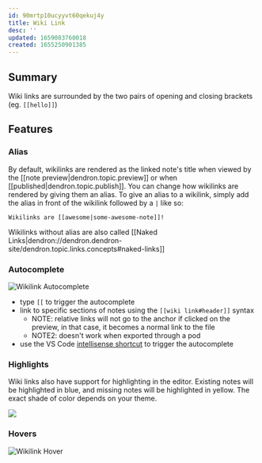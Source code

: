 ```yaml
---
id: 90mrtp10ucyyvt60qekuj4y
title: Wiki Link
desc: ''
updated: 1659083760018
created: 1655250901385
---
```


## Summary
Wiki links are surrounded by the two pairs of opening and closing brackets (eg. `[[hello]]`)

## Features

### Alias

By default, wikilinks are rendered as the linked note's title when viewed by the [[note preview|dendron.topic.preview]] or when [[published|dendron.topic.publish]]. You can change how wikilinks are rendered by giving them an alias. To give an alias to a wikilink, simply add the alias in front of the wikilink followed by a `|` like so:

```
Wikilinks are [[awesome|some-awesome-note]]!
```

Wikilinks without alias are also called [[Naked Links|dendron://dendron.dendron-site/dendron.topic.links.concepts#naked-links]]

### Autocomplete

![Wikilink Autocomplete](https://ik.imagekit.io/fpjzhqpv1/feature.autocomplete_kKSluZQRh.gif?ik-sdk-version=javascript-1.4.3&updatedAt=1655758517724)

- type `[[` to trigger the autocomplete
- link to specific sections of notes using the `[[wiki link#header]]` syntax
  - NOTE: relative links will not go to the anchor if clicked on the preview, in that case, it becomes a normal link to the file
  - NOTE2: doesn't work when exported through a pod
- use the VS Code [intellisense shortcut](https://code.visualstudio.com/docs/editor/intellisense#_key-bindings) to trigger the autocomplete

### Highlights

Wiki links also have support for highlighting in the editor. Existing notes will be highlighted in blue, and missing notes will be highlighted in yellow. The exact shade of color depends on your theme.

![](https://i.imgur.com/aBcgyZX.png)

### Hovers

![Wikilink Hover](https://ik.imagekit.io/fpjzhqpv1/hover.wikilink_xV937-Kir.gif?ik-sdk-version=javascript-1.4.3&updatedAt=1655252086550)
